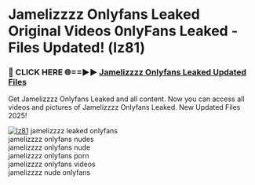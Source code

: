 # Jamelizzzz Onlyfans Leaked Original Videos 0nlyFans Leaked - Files Updated! (lz81)

<h3>🔴 CLICK HERE 🌐==►► <a href="https://tinyurl.com/2wckxsce" rel="nofollow">Jamelizzzz Onlyfans Leaked Updated Files</a></h3>

Get Jamelizzzz Onlyfans Leaked and all content. Now you can access all videos and pictures of Jamelizzzz Onlyfans Leaked. New Updated Files 2025!

[![lz81](https://i.imgur.com/AFduVYN.gif)](https://tinyurl.com/2wckxsce)
jamelizzzz leaked onlyfans<br>
jamelizzzz onlyfans nudes<br>
jamelizzzz onlyfans nude<br>
jamelizzzz onlyfans porn<br>
jamelizzzz onlyfans videos<br>
jamelizzzz nude onlyfans